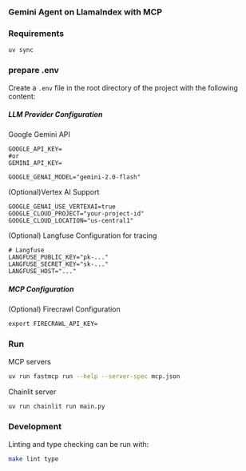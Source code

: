 ### Gemini Agent on LlamaIndex with MCP

### Requirements

```
uv sync
```

### prepare .env

Create a `.env` file in the root directory of the project with the following content:

##### LLM Provider Configuration

Google Gemini API

```
GOOGLE_API_KEY=
#or
GEMINI_API_KEY=

GOOGLE_GENAI_MODEL="gemini-2.0-flash"
```

(Optional)Vertex AI Support

```
GOOGLE_GENAI_USE_VERTEXAI=true
GOOGLE_CLOUD_PROJECT="your-project-id"
GOOGLE_CLOUD_LOCATION="us-central1"
```

(Optional) Langfuse Configuration for tracing

```
# Langfuse
LANGFUSE_PUBLIC_KEY="pk-..."
LANGFUSE_SECRET_KEY="sk-..."
LANGFUSE_HOST="..."
```

##### MCP Configuration

(Optional) Firecrawl Configuration

```
export FIRECRAWL_API_KEY=
```

### Run

MCP servers

```bash
uv run fastmcp run --help --server-spec mcp.json
```

Chainlit server

```bash
uv run chainlit run main.py
```

### Development

Linting and type checking can be run with:

```bash
make lint type
```
